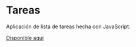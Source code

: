 # Tareas
Aplicación de lista de tareas hecha con JavaScript.

[Disponible aqui](https://tareas-nu-one.vercel.app/)
